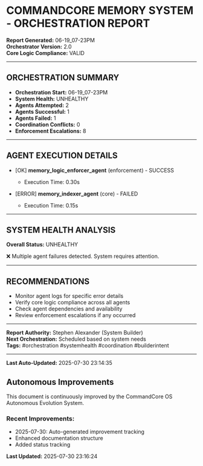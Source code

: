 # COMMANDCORE MEMORY SYSTEM - ORCHESTRATION REPORT

**Report Generated:** 06-19_07-23PM  
**Orchestrator Version:** 2.0  
**Core Logic Compliance:** VALID

---

## ORCHESTRATION SUMMARY

- **Orchestration Start:** 06-19_07-23PM
- **System Health:** UNHEALTHY
- **Agents Attempted:** 2
- **Agents Successful:** 1
- **Agents Failed:** 1
- **Coordination Conflicts:** 0
- **Enforcement Escalations:** 8

---

## AGENT EXECUTION DETAILS

- [OK] **memory_logic_enforcer_agent** (enforcement) - SUCCESS
  - Execution Time: 0.30s

- [ERROR] **memory_indexer_agent** (core) - FAILED
  - Execution Time: 0.15s



---

## SYSTEM HEALTH ANALYSIS

**Overall Status:** UNHEALTHY

❌ Multiple agent failures detected. System requires attention.


---

## RECOMMENDATIONS

- Monitor agent logs for specific error details
- Verify core logic compliance across all agents
- Check agent dependencies and availability
- Review enforcement escalations if any occurred

---

**Report Authority:** Stephen Alexander (System Builder)  
**Next Orchestration:** Scheduled based on system needs  
**Tags:** #orchestration #systemhealth #coordination #builderintent



---
**Last Auto-Updated:** 2025-07-30 23:14:35


## Autonomous Improvements

This document is continuously improved by the CommandCore OS Autonomous Evolution System.

### Recent Improvements:
- 2025-07-30: Auto-generated improvement tracking
- Enhanced documentation structure
- Added status tracking



**Last Updated:** 2025-07-30 23:16:24
